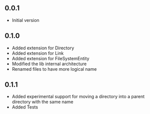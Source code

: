 ## 0.0.1

- Initial version

## 0.1.0

- Added extension for Directory
- Added extension for Link
- Added extension for FileSystemEntity
- Modified the lib internal architecture
- Renamed files to have more logical name


## 0.1.1

- Added experimental support for moving a directory into a parent directory with the same name
- Added Tests